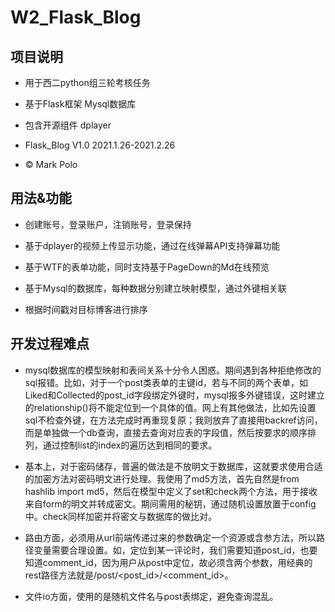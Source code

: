 # W2_Flask_Blog

## 项目说明

- 用于西二python组三轮考核任务

- 基于Flask框架 Mysql数据库

- 包含开源组件 dplayer

- Flask_Blog V1.0 2021.1.26-2021.2.26

- © Mark Polo

## 用法&功能

- 创建账号，登录账户，注销账号，登录保持

- 基于dplayer的视频上传显示功能，通过在线弹幕API支持弹幕功能

- 基于WTF的表单功能，同时支持基于PageDown的Md在线预览

- 基于Mysql的数据库，每种数据分别建立映射模型，通过外键相关联

- 根据时间戳对目标博客进行排序

## 开发过程难点

- mysql数据库的模型映射和表间关系十分令人困惑。期间遇到各种拒绝修改的sql报错。比如，对于一个post类表单的主键id，若与不同的两个表单，如Liked和Collected的post_id字段绑定外键时，mysql报多外键错误，这时建立的relationship()将不能定位到一个具体的值。网上有其他做法，比如先设置sql不检查外键，在方法完成时再重现复原；我则放弃了直接用backref访问，而是单独做一个db查询，直接去查询对应表的字段值，然后按要求的顺序排列，通过控制list的index的遍历达到相同的要求。

- 基本上，对于密码储存，普遍的做法是不放明文于数据库，这就要求使用合适的加密方法对密码明文进行处理。我使用了md5方法，首先自然是from hashlib import md5，然后在模型中定义了set和check两个方法，用于接收来自form的明文并转成密文。期间需用的秘钥，通过随机设置放置于config中。check同样加密并将密文与数据库的做比对。

- 路由方面，必须用从url前端传递过来的参数确定一个资源或含参方法，所以路径变量需要合理设置。如，定位到某一评论时，我们需要知道post_id，也要知道comment_id，因为用户从post中定位，故必须含两个参数，用经典的rest路径方法就是/post/<post_id>/<comment_id>。

- 文件io方面，使用的是随机文件名与post表绑定，避免查询混乱。